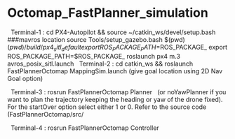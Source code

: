# Octomap_FastPlanner_simulation

  Terminal-1 : cd PX4-Autopilot && 
source ~/catkin_ws/devel/setup.bash   ###mavros location
source Tools/setup_gazebo.bash $(pwd) $(pwd)/build/px4_sitl_default
export ROS_PACKAGE_PATH=$ROS_PACKAGE_
export ROS_PACKAGE_PATH=$ROS_PACKAGE_
roslaunch px4 m.3
avros_posix_sitl.launch
  Terminal-2 : cd catkin_ws && roslaunch FastPlannerOctomap MappingSim.launch (give goal location using 2D Nav Goal option)

  Terminal-3 : rosrun FastPlannerOctomap Planner
  (or noYawPlanner if you want to plan the trajectory keeping the heading or yaw of the drone fixed). For the startOver option select either 1 or 0. Refer to the source code (FastPlannerOctomap/src/

  Terminal-4 : rosrun FastPlannerOctomap Controller
  
